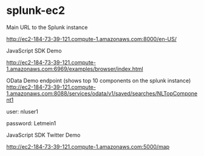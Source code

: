 splunk-ec2
==========

Main URL to the Splunk instance

http://ec2-184-73-39-121.compute-1.amazonaws.com:8000/en-US/


JavaScript SDK Demo

http://ec2-184-73-39-121.compute-1.amazonaws.com:6969/examples/browser/index.html


OData Demo endpoint (shows top 10 components on the splunk instance)
http://ec2-184-73-39-121.compute-1.amazonaws.com:8088/services/odata/v1/saved/searches/NLTopComponent1

user: nluser1

password: Letmein1


JavaScript SDK Twitter Demo

http://ec2-184-73-39-121.compute-1.amazonaws.com:5000/map
